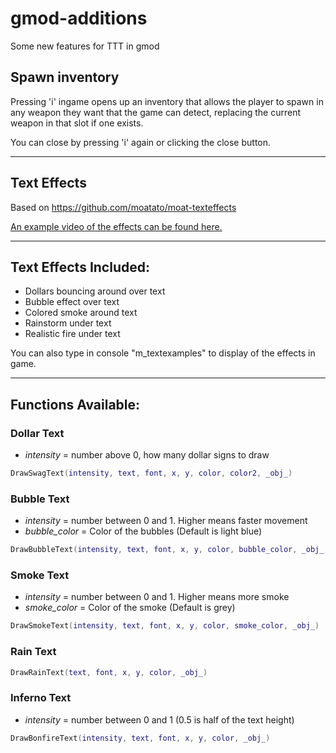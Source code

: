 # gmod-additions
Some new features for TTT in gmod

##  Spawn inventory

Pressing 'i' ingame opens up an inventory that allows the player to 
spawn in any weapon they want that the game can detect, replacing the 
current weapon in that slot if one exists.

You can close by pressing 'i' again or clicking the close button.

---

##  Text Effects

Based on https://github.com/moatato/moat-texteffects

[An example video of the effects can be found here.](https://i.imgur.com/E4rDn3h.mp4)

---
## __Text Effects Included:__
* Dollars bouncing around over text
* Bubble effect over text
* Colored smoke around text
* Rainstorm under text
* Realistic fire under text

You can also type in console "m_textexamples" to display of the effects in game.

---
## __Functions Available:__  

### __Dollar Text__
* _intensity_ = number above 0, how many dollar signs to draw
```lua
DrawSwagText(intensity, text, font, x, y, color, color2, _obj_)
```

### __Bubble Text__
* _intensity_ = number between 0 and 1. Higher means faster movement
* _bubble_color_ = Color of the bubbles (Default is light blue)
```lua
DrawBubbleText(intensity, text, font, x, y, color, bubble_color, _obj_)
``` 


### __Smoke Text__
* _intensity_ = number between 0 and 1. Higher means more smoke
* _smoke_color_ = Color of the smoke (Default is grey)
```lua
DrawSmokeText(intensity, text, font, x, y, color, smoke_color, _obj_)
```


### __Rain Text__
```lua
DrawRainText(text, font, x, y, color, _obj_)
```


### __Inferno Text__
* _intensity_ = number between 0 and 1 (0.5 is half of the text height)
```lua
DrawBonfireText(intensity, text, font, x, y, color, _obj_)
```
